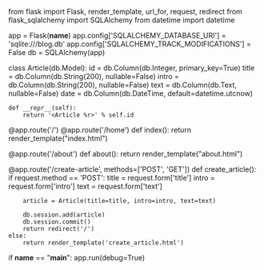 from flask import Flask, render_template, url_for, request, redirect
from flask_sqlalchemy import SQLAlchemy
from datetime import datetime

app = Flask(__name__)
app.config['SQLALCHEMY_DATABASE_URI'] = 'sqlite:///blog.db'
app.config['SQLALCHEMY_TRACK_MODIFICATIONS'] = False
db = SQLAlchemy(app)


class Article(db.Model):
    id = db.Column(db.Integer, primary_key=True)
    title = db.Column(db.String(200), nullable=False)
    intro = db.Column(db.String(200), nullable=False)
    text = db.Column(db.Text, nullable=False)
    date = db.Column(db.DateTime, default=datetime.utcnow)

    def __repr__(self):
        return '<Article %r>' % self.id


@app.route('/')
@app.route('/home')
def index():
    return render_template("index.html")


@app.route('/about')
def about():
    return render_template("about.html")


@app.route('/create-article', methods=['POST', 'GET'])
def create_article():
    if request.method == 'POST':
        title = request.form['title']
        intro = request.form['intro']
        text = request.form['text']

        article = Article(title=title, intro=intro, text=text)

        db.session.add(article)
        db.session.commit()
        return redirect('/')
    else:
        return render_template('create_article.html')


if __name__ == "__main__":
    app.run(debug=True)
